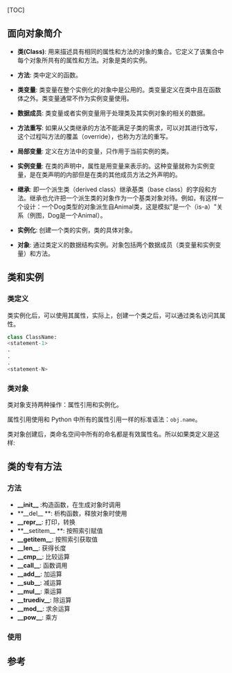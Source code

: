 [TOC]

## 面向对象简介

- **类(Class)**: 用来描述具有相同的属性和方法的对象的集合。它定义了该集合中每个对象所共有的属性和方法。对象是类的实例。

- **方法**: 类中定义的函数。

- **类变量**: 类变量在整个实例化的对象中是公用的。类变量定义在类中且在函数体之外。类变量通常不作为实例变量使用。

- **数据成员**: 类变量或者实例变量用于处理类及其实例对象的相关的数据。

- **方法重写**: 如果从父类继承的方法不能满足子类的需求，可以对其进行改写，这个过程叫方法的覆盖（override），也称为方法的重写。

- **局部变量**: 定义在方法中的变量，只作用于当前实例的类。

- **实例变量**: 在类的声明中，属性是用变量来表示的。这种变量就称为实例变量，是在类声明的内部但是在类的其他成员方法之外声明的。

- **继承**: 即一个派生类（derived class）继承基类（base class）的字段和方法。继承也允许把一个派生类的对象作为一个基类对象对待。例如，有这样一个设计：一个Dog类型的对象派生自Animal类，这是模拟"是一个（is-a）"关系（例图，Dog是一个Animal）。

- **实例化**: 创建一个类的实例，类的具体对象。

- **对象**: 通过类定义的数据结构实例。对象包括两个数据成员（类变量和实例变量）和方法。



## 类和实例

### 类定义

类实例化后，可以使用其属性，实际上，创建一个类之后，可以通过类名访问其属性。

```python
class ClassName:
<statement-1>
.
.
.
<statement-N>
```

### 类对象

类对象支持两种操作：属性引用和实例化。

属性引用使用和 Python 中所有的属性引用一样的标准语法：`obj.name`。

类对象创建后，类命名空间中所有的命名都是有效属性名。所以如果类定义是这样:

## 类的专有方法

### 方法

- **\_\_init\_\_** :构造函数，在生成对象时调用
- **\_\_del\_\_ **: 析构函数，释放对象时使用
- **\_\_repr\_\_**: 打印，转换
- **\_\_setitem\_\_ **: 按照索引赋值
- **\_\_getitem\_\_**: 按照索引获取值
- **\_\_len\_\_**: 获得长度
- **\_\_cmp\_\_**: 比较运算
- **\_\_call\_\_**: 函数调用
- **\_\_add\_\_**: 加运算
- **\_\_sub\_\_**: 减运算
- **\_\_mul\_\_**: 乘运算
- **\_\_truediv\_\_**: 除运算
- **\_\_mod\_\_**: 求余运算
- **\_\_pow\_\_**: 乘方

### 使用



## 参考

[菜鸟教程]: http://www.runoob.com/python3/python3-class.html

[廖雪峰]: https://www.liaoxuefeng.com/wiki/0014316089557264a6b348958f449949df42a6d3a2e542c000

